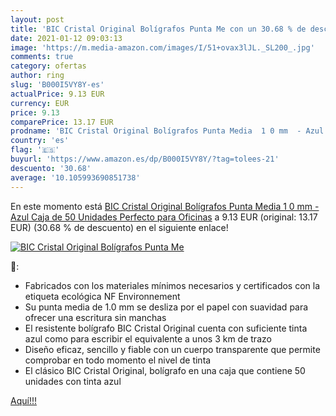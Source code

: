 ```yaml
---
layout: post
title: 'BIC Cristal Original Bolígrafos Punta Me con un 30.68 % de descuento'
date: 2021-01-12 09:03:13
image: 'https://m.media-amazon.com/images/I/51+ovax3lJL._SL200_.jpg'
comments: true
category: ofertas
author: ring
slug: 'B000I5VY8Y-es'
actualPrice: 9.13 EUR
currency: EUR
price: 9.13
comparePrice: 13.17 EUR
prodname: 'BIC Cristal Original Bolígrafos Punta Media  1 0 mm  - Azul  Caja de 50 Unidades  Perfecto para Oficinas'
country: 'es'
flag: '🇪🇸'
buyurl: 'https://www.amazon.es/dp/B000I5VY8Y/?tag=tolees-21'
descuento: '30.68'
average: '10.105993690851738'
---
```


En este momento está [BIC Cristal Original Bolígrafos Punta Media  1 0 mm  - Azul  Caja de 50 Unidades  Perfecto para Oficinas](https://www.amazon.es/dp/B000I5VY8Y/?tag=tolees-21) a 9.13 EUR (original: 13.17 EUR) (30.68 %  de descuento) en el siguiente enlace!

[![BIC Cristal Original Bolígrafos Punta Me](https://m.media-amazon.com/images/I/51+ovax3lJL._SL200_.jpg)](https://www.amazon.es/dp/B000I5VY8Y/?tag=tolees-21)

🔎:

- Fabricados con los materiales mínimos necesarios y certificados con la etiqueta ecológica NF Environnement
- Su punta media de 1.0 mm se desliza por el papel con suavidad para ofrecer una escritura sin manchas
- El resistente bolígrafo BIC Cristal Original cuenta con suficiente tinta azul como para escribir el equivalente a unos 3 km de trazo
- Diseño eficaz, sencillo y fiable con un cuerpo transparente que permite comprobar en todo momento el nivel de tinta
- El clásico BIC Cristal Original, bolígrafo en una caja que contiene 50 unidades con tinta azul

[Aquí!!!](https://www.amazon.es/dp/B000I5VY8Y/?tag=tolees-21)

